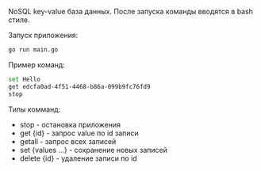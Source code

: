NoSQL key-value база данных.
После запуска команды вводятся в bash стиле.

Запуск приложения:
```bash
go run main.go
```
Пример команд:
```bash
set Hello
get edcfa0ad-4f51-4468-b86a-099b9fc76fd9
stop
```

Типы комманд:
- stop - остановка приложения
- get {id} - запрос value по id записи
- getall - запрос всех записей
- set {values ...} - сохранение новых записей
- delete {id} - удаление записи по id
